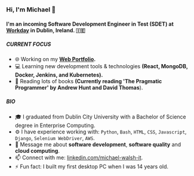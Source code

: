 ### Hi, I'm Michael 👋

#### I'm an incoming Software Development Engineer in Test (SDET) at [Workday](https://www.workday.com/) in Dublin, Ireland. 🇮🇪

##### CURRENT FOCUS

- 🌐 Working on my <b> [Web Portfolio](https://www.michaelwalsh-portfolio.com/). </b>
- 💻 Learning new development tools & technologies <b> (React, MongoDB, Docker, Jenkins, and Kubernetes). </b>
- 📖 Reading lots of books <b>(Currently reading 'The Pragmatic Programmer' by Andrew Hunt and David Thomas</b>).

##### BIO

- 🎓 I graduated from Dublin City University with a Bachelor of Science degree in Enterprise Computing.
- ⚙️ I have experience working with: `Python`, `Bash`, `HTML`, `CSS`, `Javascript`, `Django`, `Selenium WebDriver`, `AWS`.
- 💬 Message me about **software development**, **software quality** and **cloud computing**.
- 📫 Connect with me: [linkedin.com/michael-walsh-it](linkedin.com/michael-walsh-it).
- ⚡️ Fun fact: I built my first desktop PC when I was 14 years old.
